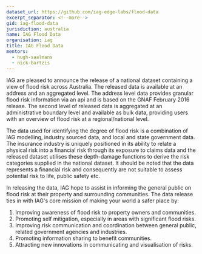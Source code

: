 ```yaml
---
dataset_url: https://github.com/iag-edge-labs/flood-data
excerpt_separator: <!--more-->
gid: iag-flood-data
jurisdiction: australia
name: IAG Flood Data
organisation: iag
title: IAG Flood Data
mentors:
  - hugh-saalmans
  - nick-bartzis
---
```


IAG are pleased to announce the release of a national dataset containing a view of flood risk across Australia. The released data is available at an address and an aggregated level. The address level data provides granular flood risk information via an api and is based on the GNAF February 2016 release.  The second level of released data is aggregated at an administrative boundary level and available as bulk data, providing users with an overview of flood risk at a regional/national level.

<!--more-->

The data used for identifying the degree of flood risk is a combination of IAG modelling, industry sourced data, and local and state government data. The insurance industry is uniquely positioned in its ability to relate a physical risk into a financial risk through its exposure to claims data and the released dataset utilises these depth-damage functions to derive the risk categories supplied in the national dataset. It should be noted that the data represents a financial risk and consequently are not suitable to assess potential risk to life, public safety etc.

In releasing the data, IAG hope to assist in informing the general public on flood risk at their property and surrounding communities. The data release ties in with IAG's core mission of making your world a safer place by:

1. Improving awareness of flood risk to property owners and communities.
2. Promoting self mitigation, especially in areas with significant flood risks.
3. Improving risk communication and coordination between general public, related government agencies and industries.
4. Promoting information sharing to benefit communities.
5. Attracting new innovations in communicating and visualisation of risks.
